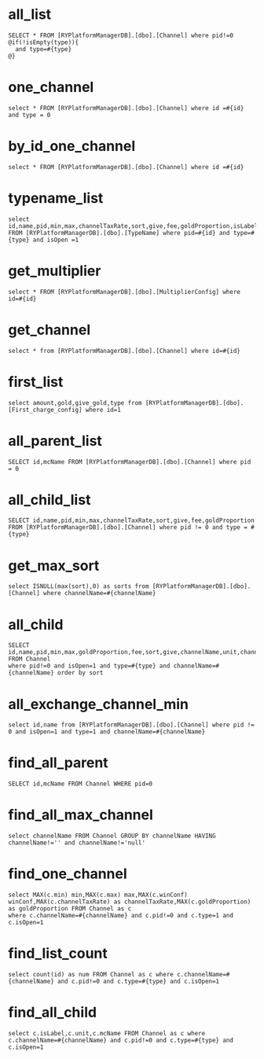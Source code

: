 all_list
===
    SELECT * FROM [RYPlatformManagerDB].[dbo].[Channel] where pid!=0
    @if(!isEmpty(type)){
	  and type=#{type}
	@}
one_channel
===
    select * FROM [RYPlatformManagerDB].[dbo].[Channel] where id =#{id} and type = 0
by_id_one_channel
===
    select * FROM [RYPlatformManagerDB].[dbo].[Channel] where id =#{id}

typename_list
===
    select id,name,pid,min,max,channelTaxRate,sort,give,fee,goldProportion,isLabel FROM [RYPlatformManagerDB].[dbo].[TypeName] where pid=#{id} and type=#{type} and isOpen =1

get_multiplier
===
    select * FROM [RYPlatformManagerDB].[dbo].[MultiplierConfig] where id=#{id}
get_channel
===
    select * from [RYPlatformManagerDB].[dbo].[Channel] where id=#{id}
first_list
===
    select amount,gold,give_gold,type from [RYPlatformManagerDB].[dbo].[First_charge_config] where id=1
all_parent_list
===
    SELECT id,mcName FROM [RYPlatformManagerDB].[dbo].[Channel] where pid = 0
all_child_list
===
    SELECT id,name,pid,min,max,channelTaxRate,sort,give,fee,goldProportion FROM [RYPlatformManagerDB].[dbo].[Channel] where pid != 0 and type = #{type}
get_max_sort
===
    select ISNULL(max(sort),0) as sorts from [RYPlatformManagerDB].[dbo].[Channel] where channelName=#{channelName}
all_child
===
    SELECT id,name,pid,min,max,goldProportion,fee,sort,give,channelName,unit,channelTaxRate,isLabel,winConf,mcName FROM Channel 
    where pid!=0 and isOpen=1 and type=#{type} and channelName=#{channelName} order by sort
all_exchange_channel_min
===
    select id,name from [RYPlatformManagerDB].[dbo].[Channel] where pid != 0 and isOpen=1 and type=1 and channelName=#{channelName}
find_all_parent
===
    SELECT id,mcName FROM Channel WHERE pid=0
find_all_max_channel
===
    select channelName FROM Channel GROUP BY channelName HAVING channelName!='' and channelName!='null'
find_one_channel
===
    select MAX(c.min) min,MAX(c.max) max,MAX(c.winConf) winConf,MAX(c.channelTaxRate) as channelTaxRate,MAX(c.goldProportion) as goldProportion FROM Channel as c 
    where c.channelName=#{channelName} and c.pid!=0 and c.type=1 and c.isOpen=1
find_list_count
===
    select count(id) as num FROM Channel as c where c.channelName=#{channelName} and c.pid!=0 and c.type=#{type} and c.isOpen=1
find_all_child
===
    select c.isLabel,c.unit,c.mcName FROM Channel as c where c.channelName=#{channelName} and c.pid!=0 and c.type=#{type} and c.isOpen=1
